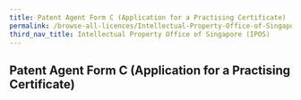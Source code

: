 ```yaml
---
title: Patent Agent Form C (Application for a Practising Certificate)
permalink: /browse-all-licences/Intellectual-Property-Office-of-Singapore-(IPOS)/
third_nav_title: Intellectual Property Office of Singapore (IPOS)
---
```

## Patent Agent Form C (Application for a Practising Certificate)
